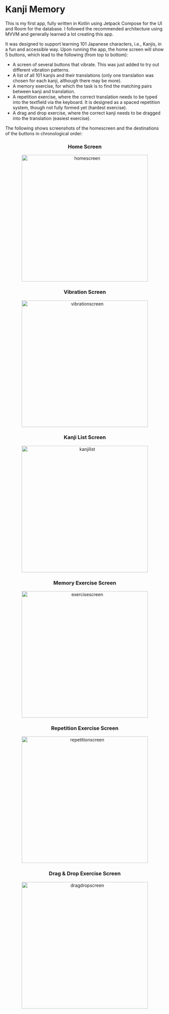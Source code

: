# Kanji Memory

This is my first app, fully written in Kotlin using Jetpack Compose for the UI and Room for the database. I followed the recommended architecture using MVVM and generally learned a lot creating this app.

It was designed to support learning 101 Japanese characters, i.e., Kanjis, in a fun and accessible way. 
Upon running the app, the home screen will show 5 buttons, which lead to the following (from top to bottom): 
- A screen of several buttons that vibrate. This was just added to try out different vibration patterns.
- A list of all 101 kanjis and their translations (only one translation was chosen for each kanji, although there may be more).
- A memory exercise, for which the task is to find the matching pairs between kanji and translation.
- A repetition exercise, where the correct translation needs to be typed into the textfield via the keyboard. It is designed as a spaced repetition system, though not fully formed yet (hardest exercise).
- A drag and drop exercise, where the correct kanji needs to be dragged into the translation (easiest exercise).

The following shows screenshots of the homescreen and the destinations of the buttons in chronological order: 

<div align="center">
  <h3>Home Screen</h3>
  <img src="HomeScreen.png" alt="homescreen" width="400"/><br>
  
  <h3>Vibration Screen</h3>
  <img src="VibrationScreen.png" alt="vibrationscreen" width="400"/><br>

  <h3>Kanji List Screen</h3>
  <img src="KanjiList.png" alt="kanjilist" width="400"/><br>

  <h3>Memory Exercise Screen</h3>
  <img src="ExerciseScreen.png" alt="exercisescreen" width="400"/><br>

  <h3>Repetition Exercise Screen</h3>
  <img src="RepetitionExercise.png" alt="repetitionscreen" width="400"/><br>

  <h3>Drag & Drop Exercise Screen</h3>
  <img src="DragDropExercise.png" alt="dragdropscreen" width="400"/>
</div>
